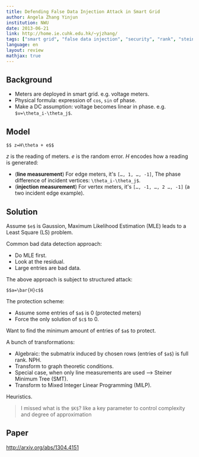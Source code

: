 ```yaml
---
title: Defending False Data Injection Attack in Smart Grid
author: Angela Zhang Yinjun
institution: NWU
date: 2013-06-21
link: http://home.ie.cuhk.edu.hk/~yjzhang/ 
tags: ["smart grid", "false data injection", "security", "rank", "steiner tree"]
language: en
layout: review
mathjax: true
---
```


## Background

   * Meters are deployed in smart grid. e.g. voltage meters.
   * Physical formula: expression of `cos`, `sin` of phase. 
   * Make a DC assumption: voltage becomes linear in phase. e.g. `$v=\theta_i-\theta_j$`. 
   
## Model

`$$ z=H\theta + e$$`

$z$ is the reading of meters. $e$ is the random error. $H$ encodes how a reading is generated:

   * (**line measurement**) For edge meters, it's `[…, 1, …, -1]`, The phase difference of incident vertices: `\theta_i-\theta_j$`. 
   * (**injection measurement**) For vertex meters, it's `[…, -1, …, 2 …, -1]` (a two incident edge example). 
   
## Solution

Assume `$e$` is Gaussion, Maximum Likelihood Estimation (MLE) leads to a Least Square (LS) problem. 

Common bad data detection approach:

   * Do MLE first. 
   * Look at the residual. 
   * Large entries are bad data.
   
The above approach is subject to structured attack:

`$$a=\bar{H}c$$`

The protection scheme:

   * Assume some entries of `$a$` is 0 (protected meters)
   * Force the only solution of `$c$` to 0.
   
Want to find the minimum amount of entries of `$a$` to protect. 

A bunch of transformations:

   * Algebraic: the submatrix induced by chosen rows (entries of `$a$`) is full rank. NPH.
   * Transform to graph theoretic conditions. 
   * Special case, when only line measurements are used --> Steiner Minimum Tree (SMT).
   * Transform to Mixed Integer Linear Programming (MILP).
   
Heuristics. 

> I missed what is the `$K$`? like a key parameter to control complexity and degree of approximation

## Paper

<http://arxiv.org/abs/1304.4151>